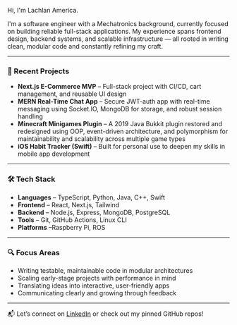 Hi, I'm Lachlan America.

I'm a software engineer with a Mechatronics background, currently focused on building reliable full-stack applications. My experience spans frontend design, backend systems, and scalable infrastructure — all rooted in writing clean, modular code and constantly refining my craft.

---

### 🚀 Recent Projects
- **Next.js E-Commerce MVP** – Full-stack project with CI/CD, cart management, and reusable UI design
- **MERN Real-Time Chat App** – Secure JWT-auth app with real-time messaging using Socket.IO, MongoDB for storage, and robust session handling
- **Minecraft Minigames Plugin** – A 2019 Java Bukkit plugin restored and redesigned using OOP, event-driven architecture, and polymorphism for maintainability and scalability across multiple game types
- **iOS Habit Tracker (Swift)** – Built for personal use to deepen my skills in mobile app development

---

### 🛠 Tech Stack
- **Languages** – TypeScript, Python, Java, C++, Swift  
- **Frontend** – React, Next.js, Tailwind  
- **Backend** – Node.js, Express, MongoDB, PostgreSQL  
- **Tools** – Git, GitHub Actions, Linux CLI  
- **Platforms** –Raspberry Pi, ROS  

---

### 🔍 Focus Areas
- Writing testable, maintainable code in modular architectures  
- Scaling early-stage projects with performance in mind  
- Translating ideas into interactive, user-friendly apps  
- Communicating clearly and growing through feedback  

---

📬 Let’s connect on [LinkedIn](https://linkedin.com/in/lachlanamerica) or check out my pinned GitHub repos!
